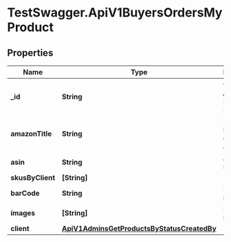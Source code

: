 # TestSwagger.ApiV1BuyersOrdersMyProduct

## Properties

Name | Type | Description | Notes
------------ | ------------- | ------------- | -------------
**_id** | **String** | GUID данной записи в БД. | [optional] 
**amazonTitle** | **String** | Заголовок на товар с сайта амазон. | [optional] 
**asin** | **String** | ASIN продукта | [optional] 
**skusByClient** | **[String]** |  | [optional] 
**barCode** | **String** | Штрихкод продукта | [optional] 
**images** | **[String]** | Массив картинок. | [optional] 
**client** | [**ApiV1AdminsGetProductsByStatusCreatedBy**](ApiV1AdminsGetProductsByStatusCreatedBy.md) |  | [optional] 


